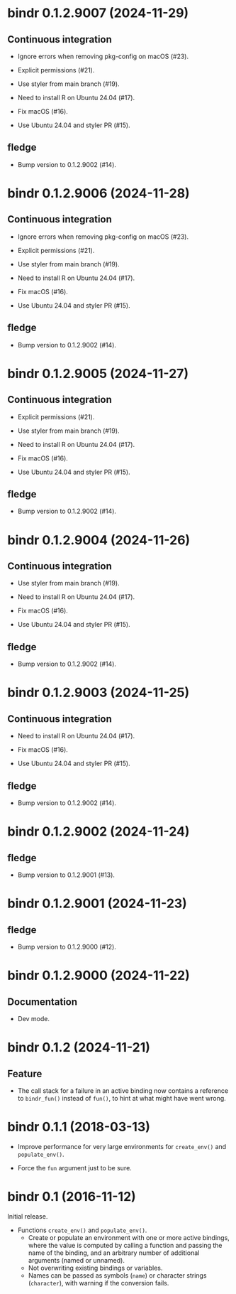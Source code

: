 <!-- NEWS.md is maintained by https://fledge.cynkra.com, contributors should not edit this file -->

# bindr 0.1.2.9007 (2024-11-29)

## Continuous integration

- Ignore errors when removing pkg-config on macOS (#23).

- Explicit permissions (#21).

- Use styler from main branch (#19).

- Need to install R on Ubuntu 24.04 (#17).

- Fix macOS (#16).

- Use Ubuntu 24.04 and styler PR (#15).

## fledge

- Bump version to 0.1.2.9002 (#14).


# bindr 0.1.2.9006 (2024-11-28)

## Continuous integration

- Ignore errors when removing pkg-config on macOS (#23).

- Explicit permissions (#21).

- Use styler from main branch (#19).

- Need to install R on Ubuntu 24.04 (#17).

- Fix macOS (#16).

- Use Ubuntu 24.04 and styler PR (#15).

## fledge

- Bump version to 0.1.2.9002 (#14).


# bindr 0.1.2.9005 (2024-11-27)

## Continuous integration

- Explicit permissions (#21).

- Use styler from main branch (#19).

- Need to install R on Ubuntu 24.04 (#17).

- Fix macOS (#16).

- Use Ubuntu 24.04 and styler PR (#15).

## fledge

- Bump version to 0.1.2.9002 (#14).


# bindr 0.1.2.9004 (2024-11-26)

## Continuous integration

- Use styler from main branch (#19).

- Need to install R on Ubuntu 24.04 (#17).

- Fix macOS (#16).

- Use Ubuntu 24.04 and styler PR (#15).

## fledge

- Bump version to 0.1.2.9002 (#14).


# bindr 0.1.2.9003 (2024-11-25)

## Continuous integration

- Need to install R on Ubuntu 24.04 (#17).

- Fix macOS (#16).

- Use Ubuntu 24.04 and styler PR (#15).

## fledge

- Bump version to 0.1.2.9002 (#14).


# bindr 0.1.2.9002 (2024-11-24)

## fledge

  - Bump version to 0.1.2.9001 (#13).


# bindr 0.1.2.9001 (2024-11-23)

## fledge

  - Bump version to 0.1.2.9000 (#12).


# bindr 0.1.2.9000 (2024-11-22)

## Documentation

  - Dev mode.


# bindr 0.1.2 (2024-11-21)

## Feature

- The call stack for a failure in an active binding now contains a reference to `bindr_fun()` instead of `fun()`, to hint at what might have went wrong.


# bindr 0.1.1 (2018-03-13)

- Improve performance for very large environments for `create_env()` and `populate_env()`.

- Force the `fun` argument just to be sure.


# bindr 0.1 (2016-11-12)

Initial release.

- Functions `create_env()` and `populate_env()`.
    - Create or populate an environment with one or more active bindings, where the value is computed by calling a function and passing the name of the binding, and an arbitrary number of additional arguments (named or unnamed).
    - Not overwriting existing bindings or variables.
    - Names can be passed as symbols (`name`) or character strings (`character`), with warning if the conversion fails.
